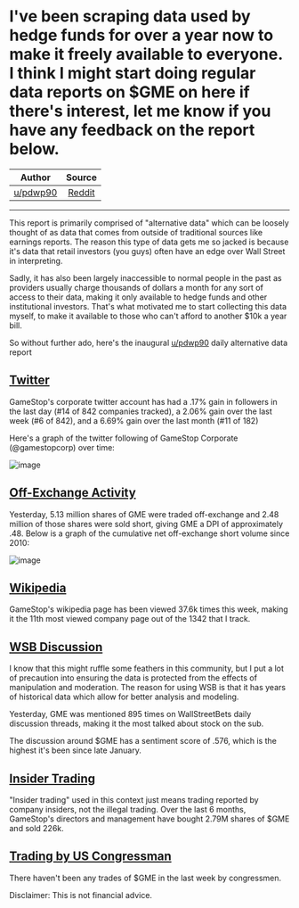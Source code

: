 # I've been scraping data used by hedge funds for over a year now to make it freely available to everyone. I think I might start doing regular data reports on $GME on here if there's interest, let me know if you have any feedback on the report below.

| Author       | Source       | 
| :-------------: |:-------------:|
|  [u/pdwp90](https://www.reddit.com/user/pdwp90/) | [Reddit](https://www.reddit.com/r/Superstonk/comments/mlevq3/ive_been_scraping_data_used_by_hedge_funds_for/) | 

---

This report is primarily comprised of "alternative data" which can be loosely thought of as data that comes from outside of traditional sources like earnings reports. The reason this type of data gets me so jacked is because it's data that retail investors (you guys) often have an edge over Wall Street in interpreting.

Sadly, it has also been largely inaccessible to normal people in the past as providers usually charge thousands of dollars a month for any sort of access to their data, making it only available to hedge funds and other institutional investors. That's what motivated me to start collecting this data myself, to make it available to those who can't afford to another $10k a year bill.

So without further ado, here's the inaugural [u/pdwp90](https://www.reddit.com/u/pdwp90/) daily alternative data report

## [Twitter](https://www.quiverquant.com/sources/twitter)
GameStop's corporate twitter account has had a .17% gain in followers in the last day (#14 of 842 companies tracked), a 2.06% gain over the last week (#6 of 842), and a 6.69% gain over the last month (#11 of 182)

Here's a graph of the twitter following of GameStop Corporate (@gamestopcorp) over time:

![image](https://user-images.githubusercontent.com/82035192/113889788-8f96aa00-9791-11eb-9bb7-f659b4692671.png)

## [Off-Exchange Activity](https://www.quiverquant.com/offexchange/GME)
Yesterday, 5.13 million shares of GME were traded off-exchange and 2.48 million of those shares were sold short, giving GME a DPI of approximately .48. Below is a graph of the cumulative net off-exchange short volume since 2010:

![image](https://user-images.githubusercontent.com/82035192/113889931-b0f79600-9791-11eb-818c-85cbf3474a0a.png)

## [Wikipedia](https://www.quiverquant.com/sources/wikipedia/GME)
GameStop's wikipedia page has been viewed 37.6k times this week, making it the 11th most viewed company page out of the 1342 that I track.

## [WSB Discussion](https://www.quiverquant.com/sources/wallstreetbets/gme)
I know that this might ruffle some feathers in this community, but I put a lot of precaution into ensuring the data is protected from the effects of manipulation and moderation. The reason for using WSB is that it has years of historical data which allow for better analysis and modeling.

Yesterday, GME was mentioned 895 times on WallStreetBets daily discussion threads, making it the most talked about stock on the sub.

The discussion around $GME has a sentiment score of .576, which is the highest it's been since late January.

## [Insider Trading](https://www.quiverquant.com/dashboard/GME/)
"Insider trading" used in this context just means trading reported by company insiders, not the illegal trading. Over the last 6 months, GameStop's directors and management have bought 2.79M shares of $GME and sold 226k.

## [Trading by US Congressman](https://www.quiverquant.com/sources/senatetrading)
There haven't been any trades of $GME in the last week by congressmen.

Disclaimer: This is not financial advice.
